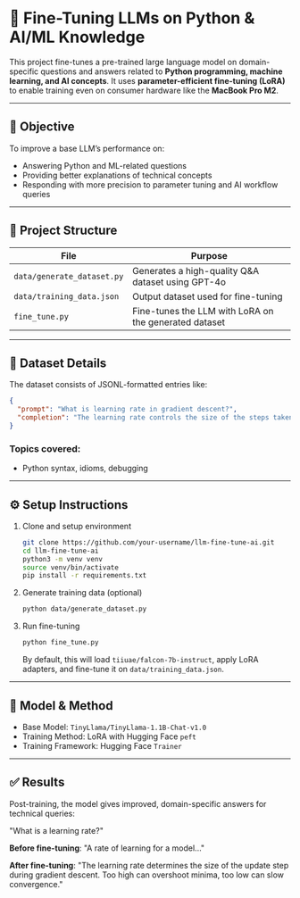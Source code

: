 # 🔧 Fine-Tuning LLMs on Python & AI/ML Knowledge

This project fine-tunes a pre-trained large language model on domain-specific questions and answers related to **Python programming, machine learning, and AI concepts**. It uses **parameter-efficient fine-tuning (LoRA)** to enable training even on consumer hardware like the **MacBook Pro M2**.

---

## 📌 Objective

To improve a base LLM’s performance on:
- Answering Python and ML-related questions
- Providing better explanations of technical concepts
- Responding with more precision to parameter tuning and AI workflow queries

---

## 🧱 Project Structure

| File | Purpose |
|------|---------|
| `data/generate_dataset.py` | Generates a high-quality Q&A dataset using GPT-4o |
| `data/training_data.json` | Output dataset used for fine-tuning |
| `fine_tune.py` | Fine-tunes the LLM with LoRA on the generated dataset |

---

## 📂 Dataset Details

The dataset consists of JSONL-formatted entries like:

```json
{
  "prompt": "What is learning rate in gradient descent?",
  "completion": "The learning rate controls the size of the steps taken to reach the minimum of the loss function..."
}
```
### Topics covered:
- Python syntax, idioms, debugging

---

## ⚙️ Setup Instructions

1. Clone and setup environment
   ```bash
   git clone https://github.com/your-username/llm-fine-tune-ai.git
   cd llm-fine-tune-ai
   python3 -m venv venv
   source venv/bin/activate
   pip install -r requirements.txt
   ```
2. Generate training data (optional)
   ```bash
   python data/generate_dataset.py
   ```
3. Run fine-tuning
   ```bash
   python fine_tune.py
   ```
   By default, this will load `tiiuae/falcon-7b-instruct`, apply LoRA adapters, and fine-tune it on `data/training_data.json`.

---

## 🧠 Model & Method
- Base Model: `TinyLlama/TinyLlama-1.1B-Chat-v1.0`
- Training Method: LoRA with Hugging Face `peft`
- Training Framework: Hugging Face `Trainer`

 ---

 ## ✅ Results
 
Post-training, the model gives improved, domain-specific answers for technical queries:

"What is a learning rate?"

**Before fine-tuning**:
"A rate of learning for a model..."

**After fine-tuning**:
"The learning rate determines the size of the update step during gradient descent. Too high can overshoot minima, too low can slow convergence."

 

